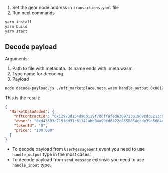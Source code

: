 1. Set the gear node address in `transactions.yaml` file
2. Run next commands

```bash
yarn install
yarn build
yarn start
```

## Decode payload

Arguments:

1. Path to file with metadata. Its name ends with .meta.wasm
2. Type name for decoding
3. Payload

```bash
node decode-payload.js ./nft_marketplace.meta.wasm handle_output 0x0012973d154d96b119f7d0ffafed636971381969cdc8213c06f92fe3cf6a41642cd43593c715fdd31c61141abd04a99fd6822c8558854ccde39a5684e7a56da27d000000000000000000000000000000000000000000000000000000000000000001a0860100000000000000000000000000
```

This is the result:

```json
{
  "MarketDataAdded": {
    "nftContractId": "0x12973d154d96b119f7d0ffafed636971381969cdc8213c06f92fe3cf6a41642c",
    "owner": "0xd43593c715fdd31c61141abd04a99fd6822c8558854ccde39a5684e7a56da27d",
    "tokenId": "0",
    "price": "100,000"
  }
}
```

- To decode payload from `UserMessageSent` event you need to use `handle_output` type in the most cases.
- To decode payload from `send_message` extrinsic you need to use `handle_input` type.

